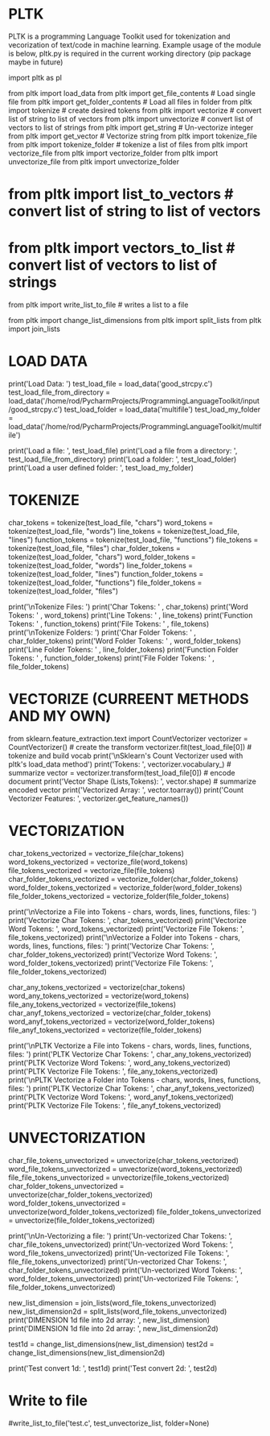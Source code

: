 # PLTK
PLTK is a programming Language Toolkit used for tokenization and vecorization of text/code in machine learning.
Example usage of the module is below, pltk.py is required in the current working directory (pip package maybe in future)


import pltk as pl

from pltk import load_data
from pltk import get_file_contents  # Load single file
from pltk import get_folder_contents  # Load all files in folder
from pltk import tokenize  # create desired tokens
from pltk import vectorize  # convert list of string to list of vectors
from pltk import unvectorize  # convert list of vectors to list of strings
from pltk import get_string  # Un-vectorize integer
from pltk import get_vector  # Vectorize string
from pltk import tokenize_file
from pltk import tokenize_folder  # tokenize a list of files
from pltk import vectorize_file
from pltk import vectorize_folder
from pltk import unvectorize_file
from pltk import unvectorize_folder

# from pltk import list_to_vectors  # convert list of string to list of vectors
# from pltk import vectors_to_list  # convert list of vectors to list of strings
from pltk import write_list_to_file  # writes a list to a file

from pltk import change_list_dimensions
from pltk import split_lists
from pltk import join_lists


# LOAD DATA
print('Load Data: ')
test_load_file = load_data('good_strcpy.c')
test_load_file_from_directory = load_data('/home/rod/PycharmProjects/ProgrammingLanguageToolkit/input/good_strcpy.c')
test_load_folder = load_data('multifile')
test_load_my_folder = load_data('/home/rod/PycharmProjects/ProgrammingLanguageToolkit/multifile')

print('Load a file: ', test_load_file)
print('Load a file from a directory: ', test_load_file_from_directory)
print('Load a folder: ', test_load_folder)
print('Load a user defined folder: ', test_load_my_folder)

# TOKENIZE
char_tokens = tokenize(test_load_file, "chars")
word_tokens = tokenize(test_load_file, "words")
line_tokens = tokenize(test_load_file, "lines")
function_tokens = tokenize(test_load_file, "functions")
file_tokens = tokenize(test_load_file, "files")
char_folder_tokens = tokenize(test_load_folder, "chars")
word_folder_tokens = tokenize(test_load_folder, "words")
line_folder_tokens = tokenize(test_load_folder, "lines")
function_folder_tokens = tokenize(test_load_folder, "functions")
file_folder_tokens = tokenize(test_load_folder, "files")

print('\nTokenize Files: ')
print('Char Tokens: ' , char_tokens)
print('Word Tokens: ' , word_tokens)
print('Line Tokens: ' , line_tokens)
print('Function Tokens: ' , function_tokens)
print('File Tokens: ' , file_tokens)
print('\nTokenize Folders: ')
print('Char Folder Tokens: ' , char_folder_tokens)
print('Word Folder Tokens: ' , word_folder_tokens)
print('Line Folder Tokens: ' , line_folder_tokens)
print('Function Folder Tokens: ' , function_folder_tokens)
print('File Folder Tokens: ' , file_folder_tokens)

# VECTORIZE (CURREENT METHODS AND MY OWN)
from sklearn.feature_extraction.text import CountVectorizer
vectorizer = CountVectorizer()  # create the transform
vectorizer.fit(test_load_file[0])  # tokenize and build vocab
print('\nSklearn\'s Count Vectorizer used with pltk\'s load_data method')
print('Tokens: ', vectorizer.vocabulary_)  # summarize
vector = vectorizer.transform(test_load_file[0])  # encode document
print('Vector Shape (Lists,Tokens): ', vector.shape)  # summarize encoded vector
print('Vectorized Array: ', vector.toarray())
print('Count Vectorizer Features: ', vectorizer.get_feature_names())

# VECTORIZATION
char_tokens_vectorized = vectorize_file(char_tokens)
word_tokens_vectorized = vectorize_file(word_tokens)
file_tokens_vectorized = vectorize_file(file_tokens)
char_folder_tokens_vectorized = vectorize_folder(char_folder_tokens)
word_folder_tokens_vectorized = vectorize_folder(word_folder_tokens)
file_folder_tokens_vectorized = vectorize_folder(file_folder_tokens)

print('\nVectorize a File into Tokens - chars, words, lines, functions, files: ')
print('Vectorize Char Tokens: ', char_tokens_vectorized)
print('Vectorize Word Tokens: ', word_tokens_vectorized)
print('Vectorize File Tokens: ', file_tokens_vectorized)
print('\nVectorize a Folder into Tokens - chars, words, lines, functions, files: ')
print('Vectorize Char Tokens: ', char_folder_tokens_vectorized)
print('Vectorize Word Tokens: ', word_folder_tokens_vectorized)
print('Vectorize File Tokens: ', file_folder_tokens_vectorized)

char_any_tokens_vectorized = vectorize(char_tokens)
word_any_tokens_vectorized = vectorize(word_tokens)
file_any_tokens_vectorized = vectorize(file_tokens)
char_anyf_tokens_vectorized = vectorize(char_folder_tokens)
word_anyf_tokens_vectorized = vectorize(word_folder_tokens)
file_anyf_tokens_vectorized = vectorize(file_folder_tokens)

print('\nPLTK Vectorize a File into Tokens - chars, words, lines, functions, files: ')
print('PLTK Vectorize Char Tokens: ', char_any_tokens_vectorized)
print('PLTK Vectorize Word Tokens: ', word_any_tokens_vectorized)
print('PLTK Vectorize File Tokens: ', file_any_tokens_vectorized)
print('\nPLTK Vectorize a Folder into Tokens - chars, words, lines, functions, files: ')
print('PLTK Vectorize Char Tokens: ', char_anyf_tokens_vectorized)
print('PLTK Vectorize Word Tokens: ', word_anyf_tokens_vectorized)
print('PLTK Vectorize File Tokens: ', file_anyf_tokens_vectorized)

# UNVECTORIZATION
char_file_tokens_unvectorized = unvectorize(char_tokens_vectorized)
word_file_tokens_unvectorized = unvectorize(word_tokens_vectorized)
file_file_tokens_unvectorized = unvectorize(file_tokens_vectorized)
char_folder_tokens_unvectorized = unvectorize(char_folder_tokens_vectorized)
word_folder_tokens_unvectorized = unvectorize(word_folder_tokens_vectorized)
file_folder_tokens_unvectorized = unvectorize(file_folder_tokens_vectorized)

print('\nUn-Vectorizing a file: ')
print('Un-vectorized Char Tokens: ', char_file_tokens_unvectorized)
print('Un-vectorized Word Tokens: ', word_file_tokens_unvectorized)
print('Un-vectorized File Tokens: ', file_file_tokens_unvectorized)
print('Un-vectorized Char Tokens: ', char_folder_tokens_unvectorized)
print('Un-vectorized Word Tokens: ', word_folder_tokens_unvectorized)
print('Un-vectorized File Tokens: ', file_folder_tokens_unvectorized)

new_list_dimension = join_lists(word_file_tokens_unvectorized)
new_list_dimension2d = split_lists(word_file_tokens_unvectorized)
print('DIMENSION 1d file into 2d array: ', new_list_dimension)
print('DIMENSION 1d file into 2d array: ', new_list_dimension2d)

test1d = change_list_dimensions(new_list_dimension)
test2d = change_list_dimensions(new_list_dimension2d)

print('Test convert 1d: ', test1d)
print('Test convert 2d: ', test2d)

# Write to file
#write_list_to_file('test.c', test_unvectorize_list, folder=None)
